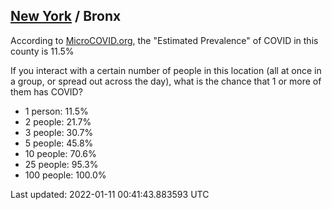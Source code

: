
## [New York](/united-states/new-york) / Bronx

According to [MicroCOVID.org](http://microcovid.org),
the "Estimated Prevalence" of COVID in this county is 11.5%

If you interact with a certain number of people in this location
(all at once in a group, or spread out across the day), what is the chance that
1 or more of them has COVID?

- 1 person: 11.5%
- 2 people: 21.7%
- 3 people: 30.7%
- 5 people: 45.8%
- 10 people: 70.6%
- 25 people: 95.3%
- 100 people: 100.0%

Last updated: 2022-01-11 00:41:43.883593 UTC
